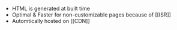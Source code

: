- HTML is generated at built time
- Optimal & Faster for non-customizable pages because of [[ISR]]
- Automtically hosted on [[CDN]]
